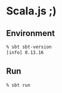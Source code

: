 # Scala.js ;)

## Environment

```zsh
% sbt sbt-version
[info] 0.13.16
```

## Run

```zsh
% sbt run
```
